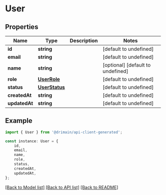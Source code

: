 # User


## Properties

Name | Type | Description | Notes
------------ | ------------- | ------------- | -------------
**id** | **string** |  | [default to undefined]
**email** | **string** |  | [default to undefined]
**name** | **string** |  | [optional] [default to undefined]
**role** | [**UserRole**](UserRole.md) |  | [default to undefined]
**status** | [**UserStatus**](UserStatus.md) |  | [default to undefined]
**createdAt** | **string** |  | [default to undefined]
**updatedAt** | **string** |  | [default to undefined]

## Example

```typescript
import { User } from '@drimain/api-client-generated';

const instance: User = {
    id,
    email,
    name,
    role,
    status,
    createdAt,
    updatedAt,
};
```

[[Back to Model list]](../README.md#documentation-for-models) [[Back to API list]](../README.md#documentation-for-api-endpoints) [[Back to README]](../README.md)
